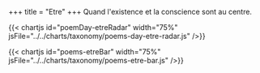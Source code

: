 +++
title = "Etre"
+++
Quand l'existence et la conscience sont au centre.

{{< chartjs id="poemDay-etreRadar" width="75%" jsFile="../../charts/taxonomy/poems-day-etre-radar.js" />}}

{{< chartjs id="poems-etreBar" width="75%" jsFile="../../charts/taxonomy/poems-etre-bar.js" />}}
